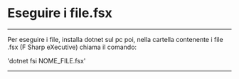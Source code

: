 
# Eseguire i file.fsx

------------------------------------------------------------------------
Per eseguire i file, installa dotnet sul pc poi, nella cartella contenente 
i file .fsx (F Sharp eXecutive) chiama il comando:

'dotnet fsi NOME_FILE.fsx'

------------------------------------------------------------------------